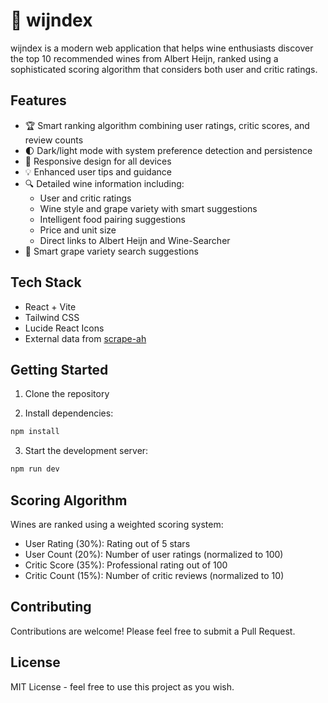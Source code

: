 # 🍷 wijndex

wijndex is a modern web application that helps wine enthusiasts discover the top 10 recommended wines from Albert Heijn, ranked using a sophisticated scoring algorithm that considers both user and critic ratings.

## Features

- 🏆 Smart ranking algorithm combining user ratings, critic scores, and review counts
- 🌓 Dark/light mode with system preference detection and persistence
- 📱 Responsive design for all devices
- 💡 Enhanced user tips and guidance
- 🔍 Detailed wine information including:
  - User and critic ratings
  - Wine style and grape variety with smart suggestions
  - Intelligent food pairing suggestions
  - Price and unit size
  - Direct links to Albert Heijn and Wine-Searcher
- 🍇 Smart grape variety search suggestions

## Tech Stack

- React + Vite
- Tailwind CSS
- Lucide React Icons
- External data from [scrape-ah](https://github.com/0-sv/wine-scraper)

## Getting Started

1. Clone the repository

2. Install dependencies:
```bash
npm install
```

3. Start the development server:
```bash
npm run dev
```

## Scoring Algorithm

Wines are ranked using a weighted scoring system:
- User Rating (30%): Rating out of 5 stars
- User Count (20%): Number of user ratings (normalized to 100)
- Critic Score (35%): Professional rating out of 100
- Critic Count (15%): Number of critic reviews (normalized to 10)

## Contributing

Contributions are welcome! Please feel free to submit a Pull Request.

## License

MIT License - feel free to use this project as you wish.
